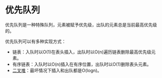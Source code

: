 # 优先队列

优先队列是一种特殊队列，元素被赋予优先级，出队的元素总是当前最高优先级的。

优先队列可以有多种实现方式：
- 链表：入队时以O(1)在表头插入，出队时以O(n)遍历链表删除最高优先级元素。
- 有序链表：入队时以O(n)插入在有序位置，出队时以O(1)删除表头元素。
- [二叉堆](../../堆/二叉堆)：最坏情况下插入和出队都是O(logn)。
